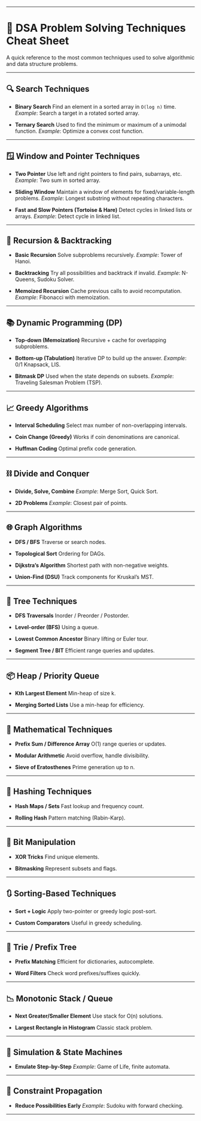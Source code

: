 
---

# 📘 DSA Problem Solving Techniques Cheat Sheet

A quick reference to the most common techniques used to solve algorithmic and data structure problems.

---

## 🔍 Search Techniques

* **Binary Search**
  Find an element in a sorted array in `O(log n)` time.
  *Example*: Search a target in a rotated sorted array.

* **Ternary Search**
  Used to find the minimum or maximum of a unimodal function.
  *Example*: Optimize a convex cost function.

---

## 🪟 Window and Pointer Techniques

* **Two Pointer**
  Use left and right pointers to find pairs, subarrays, etc.
  *Example*: Two sum in sorted array.

* **Sliding Window**
  Maintain a window of elements for fixed/variable-length problems.
  *Example*: Longest substring without repeating characters.

* **Fast and Slow Pointers (Tortoise & Hare)**
  Detect cycles in linked lists or arrays.
  *Example*: Detect cycle in linked list.

---

## 🔁 Recursion & Backtracking

* **Basic Recursion**
  Solve subproblems recursively.
  *Example*: Tower of Hanoi.

* **Backtracking**
  Try all possibilities and backtrack if invalid.
  *Example*: N-Queens, Sudoku Solver.

* **Memoized Recursion**
  Cache previous calls to avoid recomputation.
  *Example*: Fibonacci with memoization.

---

## 📚 Dynamic Programming (DP)

* **Top-down (Memoization)**
  Recursive + cache for overlapping subproblems.

* **Bottom-up (Tabulation)**
  Iterative DP to build up the answer.
  *Example*: 0/1 Knapsack, LIS.

* **Bitmask DP**
  Used when the state depends on subsets.
  *Example*: Traveling Salesman Problem (TSP).

---

## 📈 Greedy Algorithms

* **Interval Scheduling**
  Select max number of non-overlapping intervals.

* **Coin Change (Greedy)**
  Works if coin denominations are canonical.

* **Huffman Coding**
  Optimal prefix code generation.

---

## ⛓ Divide and Conquer

* **Divide, Solve, Combine**
  *Example*: Merge Sort, Quick Sort.

* **2D Problems**
  *Example*: Closest pair of points.

---

## 🌐 Graph Algorithms

* **DFS / BFS**
  Traverse or search nodes.

* **Topological Sort**
  Ordering for DAGs.

* **Dijkstra’s Algorithm**
  Shortest path with non-negative weights.

* **Union-Find (DSU)**
  Track components for Kruskal’s MST.

---

## 🌲 Tree Techniques

* **DFS Traversals**
  Inorder / Preorder / Postorder.

* **Level-order (BFS)**
  Using a queue.

* **Lowest Common Ancestor**
  Binary lifting or Euler tour.

* **Segment Tree / BIT**
  Efficient range queries and updates.

---

## 📦 Heap / Priority Queue

* **Kth Largest Element**
  Min-heap of size k.

* **Merging Sorted Lists**
  Use a min-heap for efficiency.

---

## 🧮 Mathematical Techniques

* **Prefix Sum / Difference Array**
  O(1) range queries or updates.

* **Modular Arithmetic**
  Avoid overflow, handle divisibility.

* **Sieve of Eratosthenes**
  Prime generation up to n.

---

## 🧩 Hashing Techniques

* **Hash Maps / Sets**
  Fast lookup and frequency count.

* **Rolling Hash**
  Pattern matching (Rabin-Karp).

---

## 🔣 Bit Manipulation

* **XOR Tricks**
  Find unique elements.

* **Bitmasking**
  Represent subsets and flags.

---

## 🔃 Sorting-Based Techniques

* **Sort + Logic**
  Apply two-pointer or greedy logic post-sort.

* **Custom Comparators**
  Useful in greedy scheduling.

---

## 🧵 Trie / Prefix Tree

* **Prefix Matching**
  Efficient for dictionaries, autocomplete.

* **Word Filters**
  Check word prefixes/suffixes quickly.

---

## 📉 Monotonic Stack / Queue

* **Next Greater/Smaller Element**
  Use stack for O(n) solutions.

* **Largest Rectangle in Histogram**
  Classic stack problem.

---

## 🔄 Simulation & State Machines

* **Emulate Step-by-Step**
  *Example*: Game of Life, finite automata.

---

## 🧠 Constraint Propagation

* **Reduce Possibilities Early**
  *Example*: Sudoku with forward checking.

---

